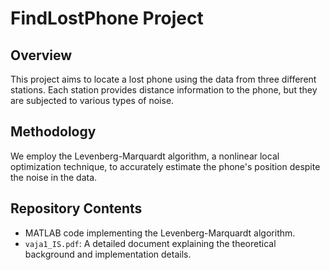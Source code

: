 # FindLostPhone Project

## Overview
This project aims to locate a lost phone using the data from three different stations. Each station provides distance information to the phone, but they are subjected to various types of noise. 

## Methodology
We employ the Levenberg-Marquardt algorithm, a nonlinear local optimization technique, to accurately estimate the phone's position despite the noise in the data.

## Repository Contents
- MATLAB code implementing the Levenberg-Marquardt algorithm.
- `vaja1_IS.pdf`: A detailed document explaining the theoretical background and implementation details.

